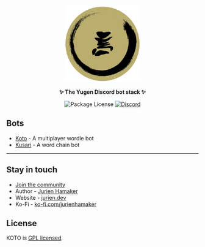 <p align="center">
  <a href="https://discord.gg/UttZbEd9zn" target="blank"><img src="https://raw.githubusercontent.com/jurienhamaker/Koto/main/koto%20sticker.png" width="200" alt="Muse logo" /></a>
</p>

  <p align="center"><b>✨ The Yugen Discord bot stack ✨</b></p>
    <p align="center">
      <img src="https://img.shields.io/github/license/jurienhamaker/yugen" alt="Package License" />
      <a href="https://discord.gg/UttZbEd9zn" target="_blank"><img src="https://img.shields.io/badge/discord-online-brightgreen.svg" alt="Discord"/></a>
    </p>

## Bots

-   [Koto](https://github.com/jurienhamaker/Yugen/tree/main/apps/koto) - A multiplayer wordle bot
-   [Kusari](https://github.com/jurienhamaker/Yugen/tree/main/apps/kusari) - A word chain bot

---

## Stay in touch

-   [Join the community](https://discord.gg/UttZbEd9zn)
-   Author - [Jurien Hamaker](https://jurien.dev)
-   Website - [jurien.dev](https://jurien.dev/)
-   Ko-Fi - [ko-fi.com/jurienhamaker](https://ko-fi.com/jurienhamaker)

## License

KOTO is [GPL licensed](LICENSE).
